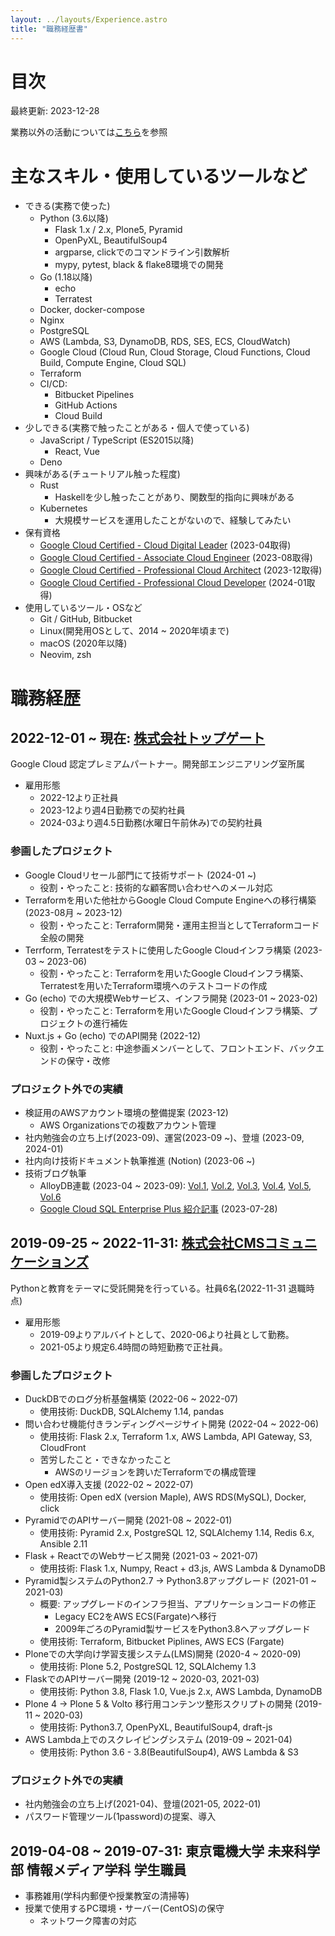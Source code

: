 ```yaml
---
layout: ../layouts/Experience.astro
title: "職務経歴書"
---
```

# 目次

最終更新: 2023-12-28

業務以外の活動については[こちら](/achievements)を参照

# 主なスキル・使用しているツールなど

- できる(実務で使った)
    - Python (3.6以降)
        - Flask 1.x / 2.x, Plone5, Pyramid
        - OpenPyXL, BeautifulSoup4
        - argparse, clickでのコマンドライン引数解析
        - mypy, pytest, black & flake8環境での開発
    - Go (1.18以降)
        - echo
        - Terratest
    - Docker, docker-compose
    - Nginx
    - PostgreSQL
    - AWS (Lambda, S3, DynamoDB, RDS, SES, ECS, CloudWatch)
    - Google Cloud (Cloud Run, Cloud Storage, Cloud Functions, Cloud Build, Compute Engine, Cloud SQL)
    - Terraform
    - CI/CD:
        - Bitbucket Pipelines
        - GitHub Actions
        - Cloud Build
- 少しできる(実務で触ったことがある・個人で使っている)
    - JavaScript / TypeScript (ES2015以降)
        - React, Vue
    - Deno
- 興味がある(チュートリアル触った程度)
    - Rust
        - Haskellを少し触ったことがあり、関数型的指向に興味がある
    - Kubernetes
        - 大規模サービスを運用したことがないので、経験してみたい
- 保有資格
    - [Google Cloud Certified - Cloud Digital Leader](https://www.credential.net/003b470a-2ea4-4ca3-9520-1866f91fa41d) (2023-04取得)
    - [Google Cloud Certified - Associate Cloud Engineer](https://google.accredible.com/b3674100-cfc6-469a-8484-7f281b49e8c2) (2023-08取得)
    - [Google Cloud Certified - Professional Cloud Architect](https://google.accredible.com/63ef83e0-c975-45bc-b701-361b8e4ea214) (2023-12取得)
    - [Google Cloud Certified - Professional Cloud Developer](https://google.accredible.com/3e8749af-30b7-49ad-82c3-675547f0df6e) (2024-01取得)
- 使用しているツール・OSなど
    - Git / GitHub, Bitbucket
    - Linux(開発用OSとして、2014 ~ 2020年頃まで)
    - macOS (2020年以降)
    - Neovim, zsh

# 職務経歴

## 2022-12-01 ~ 現在: [株式会社トップゲート](https://topgate.co.jp)

Google Cloud 認定プレミアムパートナー。開発部エンジニアリング室所属

- 雇用形態
    - 2022-12より正社員
    - 2023-12より週4日勤務での契約社員
    - 2024-03より週4.5日勤務(水曜日午前休み)での契約社員

### 参画したプロジェクト

- Google Cloudリセール部門にて技術サポート (2024-01 ~)
     - 役割・やったこと: 技術的な顧客問い合わせへのメール対応
- Terraformを用いた他社からGoogle Cloud Compute Engineへの移行構築 (2023-08月 ~ 2023-12)
     - 役割・やったこと: Terraform開発・運用主担当としてTerraformコード全般の開発
- Terrform, Terratestをテストに使用したGoogle Cloudインフラ構築 (2023-03 ~ 2023-06)
     - 役割・やったこと: Terraformを用いたGoogle Cloudインフラ構築、Terratestを用いたTerraform環境へのテストコードの作成
- Go (echo) での大規模Webサービス、インフラ開発 (2023-01 ~ 2023-02)
    - 役割・やったこと: Terraformを用いたGoogle Cloudインフラ構築、プロジェクトの進行補佐
- Nuxt.js + Go (echo) でのAPI開発 (2022-12)
    - 役割・やったこと: 中途参画メンバーとして、フロントエンド、バックエンドの保守・改修

### プロジェクト外での実績

- 検証用のAWSアカウント環境の整備提案 (2023-12)
    - AWS Organizationsでの複数アカウント管理
- 社内勉強会の立ち上げ(2023-09)、運営(2023-09 ~)、登壇 (2023-09, 2024-01)
- 社内向け技術ドキュメント執筆推進 (Notion) (2023-06 ~)
- 技術ブログ執筆
    - AlloyDB連載 (2023-04 ~ 2023-09): [Vol.1](https://www.topgate.co.jp/blog/techblog/29096), [Vol.2](https://www.topgate.co.jp/blog/techblog/29265), [Vol.3](https://www.topgate.co.jp/blog/techblog/29608), [Vol.4](https://www.topgate.co.jp/blog/techblog/29727), [Vol.5](https://www.topgate.co.jp/blog/techblog/30340), [Vol.6](https://www.topgate.co.jp/blog/techblog/30648)
    - [Google Cloud SQL Enterprise Plus 紹介記事](https://www.topgate.co.jp/blog/techblog/30092) (2023-07-28)

## 2019-09-25 ~ 2022-11-31: [株式会社CMSコミュニケーションズ](https://cmscom.jp)

Pythonと教育をテーマに受託開発を行っている。社員6名(2022-11-31 退職時点)

- 雇用形態
    - 2019-09よりアルバイトとして、2020-06より社員として勤務。
    - 2021-05より規定6.4時間の時短勤務で正社員。

### 参画したプロジェクト

- DuckDBでのログ分析基盤構築 (2022-06 ~ 2022-07)
    - 使用技術: DuckDB, SQLAlchemy 1.14, pandas
- 問い合わせ機能付きランディングページサイト開発 (2022-04 ~ 2022-06)
    - 使用技術: Flask 2.x, Terraform 1.x, AWS Lambda, API Gateway, S3, CloudFront
    - 苦労したこと・できなかったこと
        - AWSのリージョンを跨いだTerraformでの構成管理
- Open edX導入支援 (2022-02 ~ 2022-07)
    - 使用技術: Open edX (version Maple), AWS RDS(MySQL), Docker, click
- PyramidでのAPIサーバー開発 (2021-08 ~ 2022-01)
    - 使用技術: Pyramid 2.x, PostgreSQL 12, SQLAlchemy 1.14, Redis 6.x, Ansible 2.11
- Flask + ReactでのWebサービス開発 (2021-03 ~ 2021-07)
    - 使用技術: Flask 1.x, Numpy, React + d3.js, AWS Lambda & DynamoDB
- Pyramid製システムのPython2.7 -> Python3.8アップグレード (2021-01 ~ 2021-03)
    - 概要: アップグレードのインフラ担当、アプリケーションコードの修正
        - Legacy EC2をAWS ECS(Fargate)へ移行
        - 2009年ごろのPyramid製サービスをPython3.8へアップグレード
    - 使用技術: Terraform, Bitbucket Piplines, AWS ECS (Fargate)
- Ploneでの大学向け学習支援システム(LMS)開発 (2020-4 ~ 2020-09)
    - 使用技術: Plone 5.2, PostgreSQL 12, SQLAlchemy 1.3
- FlaskでのAPIサーバー開発 (2019-12 ~ 2020-03, 2021-03)
    - 使用技術: Python 3.8, Flask 1.0, Vue.js 2.x, AWS Lambda, DynamoDB
- Plone 4 -> Plone 5 & Volto 移行用コンテンツ整形スクリプトの開発 (2019-11 ~ 2020-03)
    - 使用技術: Python3.7, OpenPyXL, BeautifulSoup4, draft-js
- AWS Lambda上でのスクレイピングシステム (2019-09 ~ 2021-04)
    - 使用技術: Python 3.6 - 3.8(BeautifulSoup4), AWS Lambda & S3

### プロジェクト外での実績

- 社内勉強会の立ち上げ(2021-04)、登壇(2021-05, 2022-01)
- パスワード管理ツール(1password)の提案、導入

## 2019-04-08 ~ 2019-07-31: 東京電機大学 未来科学部 情報メディア学科 学生職員

- 事務雑用(学科内郵便や授業教室の清掃等)
- 授業で使用するPC環境・サーバー(CentOS)の保守
    - ネットワーク障害の対応
